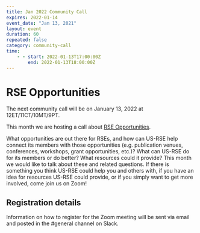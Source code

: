 ```yaml
---
title: Jan 2022 Community Call
expires: 2022-01-14
event_date: "Jan 13, 2021"
layout: event
duration: 60
repeated: false
category: community-call
time:
    - - start: 2022-01-13T17:00:00Z
        end: 2022-01-13T18:00:00Z
---
```


# RSE Opportunities

The next community call will be on January 13, 2022 at 12ET/11CT/10MT/9PT.

This month we are hosting a call about [RSE Opportunities](https://github.com/USRSE/monthly-community-calls/issues/8).

What opportunities are out there for RSEs, and how can US-RSE help connect its members with those opportunities (e.g. publication venues, conferences, workshops, grant opportunities, etc.)? What can US-RSE do for its members or do better? What resources could it provide? This month we would like to talk about these and related questions. If there is something you think US-RSE could help you and others with, if you have an idea for resources US-RSE could provide, or if you simply want to get more involved, come join us on Zoom!

## Registration details
Information on how to register for the Zoom meeting will be sent via email and posted in the #general channel on Slack.
